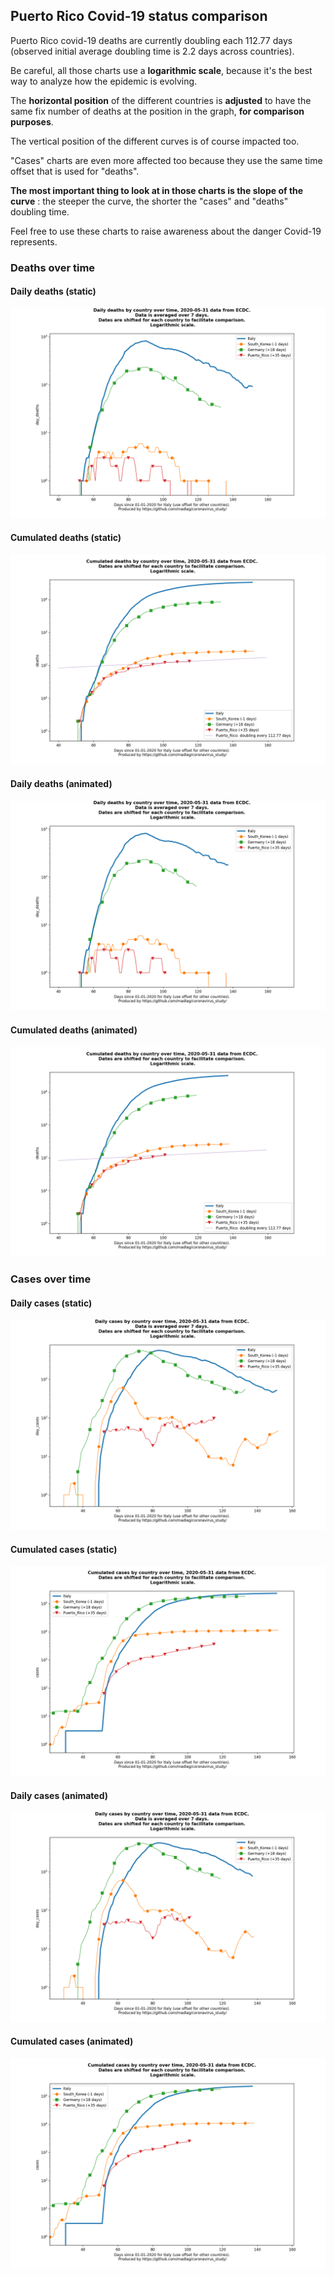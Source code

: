 ## Puerto Rico Covid-19 status comparison 

Puerto Rico covid-19 deaths are currently doubling each 112.77 days (observed initial average doubling time is 2.2 days across countries).



Be careful, all those charts use a **logarithmic scale**, because it's the best way to analyze how the epidemic is evolving.
 
The **horizontal position** of the different countries is **adjusted** to have the same fix number of deaths at the position in the graph, **for comparison purposes**.

The vertical position of the different curves is of course impacted too.

"Cases" charts are even more affected too because they use the same time offset that is used for "deaths".

**The most important thing to look at in those charts is the slope of the curve** : the steeper the curve, the shorter the "cases" and "deaths" doubling time.

Feel free to use these charts to raise awareness about the danger Covid-19 represents. 


 
### Deaths over time
 
#### Daily deaths (static)
![Puerto Rico covid-19 daily deaths static chart](https://raw.githubusercontent.com/madlag/coronavirus_study/master/notebooks/graphs/2020-05-31/countries/Puerto_Rico/2020-05-31_Puerto_Rico_day_deaths.png "Puerto Rico covid-19 day_deaths static chart")   
 
#### Cumulated deaths (static)
![Puerto Rico covid-19 cumulated deaths static chart](https://raw.githubusercontent.com/madlag/coronavirus_study/master/notebooks/graphs/2020-05-31/countries/Puerto_Rico/2020-05-31_Puerto_Rico_deaths.png "Puerto Rico covid-19 deaths static chart")   
 
#### Daily deaths (animated)
![Puerto Rico covid-19 daily deaths animated chart](https://raw.githubusercontent.com/madlag/coronavirus_study/master/notebooks/graphs/2020-05-31/countries/Puerto_Rico/2020-05-31_Puerto_Rico_day_deaths.gif "Puerto Rico covid-19 day_deaths animated chart")   
 
#### Cumulated deaths (animated)
![Puerto Rico covid-19 cumulated deaths animated chart](https://raw.githubusercontent.com/madlag/coronavirus_study/master/notebooks/graphs/2020-05-31/countries/Puerto_Rico/2020-05-31_Puerto_Rico_deaths.gif "Puerto Rico covid-19 deaths animated chart")   

 
### Cases over time
 
#### Daily cases (static)
![Puerto Rico covid-19 daily cases static chart](https://raw.githubusercontent.com/madlag/coronavirus_study/master/notebooks/graphs/2020-05-31/countries/Puerto_Rico/2020-05-31_Puerto_Rico_day_cases.png "Puerto Rico covid-19 day_cases static chart")   
 
#### Cumulated cases (static)
![Puerto Rico covid-19 cumulated cases static chart](https://raw.githubusercontent.com/madlag/coronavirus_study/master/notebooks/graphs/2020-05-31/countries/Puerto_Rico/2020-05-31_Puerto_Rico_cases.png "Puerto Rico covid-19 cases static chart")   
 
#### Daily cases (animated)
![Puerto Rico covid-19 daily cases animated chart](https://raw.githubusercontent.com/madlag/coronavirus_study/master/notebooks/graphs/2020-05-31/countries/Puerto_Rico/2020-05-31_Puerto_Rico_day_cases.gif "Puerto Rico covid-19 day_cases animated chart")   
 
#### Cumulated cases (animated)
![Puerto Rico covid-19 cumulated cases animated chart](https://raw.githubusercontent.com/madlag/coronavirus_study/master/notebooks/graphs/2020-05-31/countries/Puerto_Rico/2020-05-31_Puerto_Rico_cases.gif "Puerto Rico covid-19 cases animated chart")   

